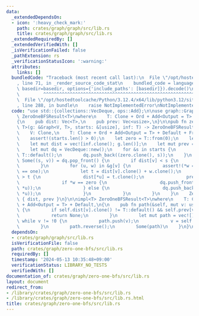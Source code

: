 ```yaml
---
data:
  _extendedDependsOn:
  - icon: ':heavy_check_mark:'
    path: crates/graph/graph/src/lib.rs
    title: crates/graph/graph/src/lib.rs
  _extendedRequiredBy: []
  _extendedVerifiedWith: []
  _isVerificationFailed: false
  _pathExtension: rs
  _verificationStatusIcon: ':warning:'
  attributes:
    links: []
  bundledCode: "Traceback (most recent call last):\n  File \"/opt/hostedtoolcache/Python/3.12.4/x64/lib/python3.12/site-packages/onlinejudge_verify/documentation/build.py\"\
    , line 71, in _render_source_code_stat\n    bundled_code = language.bundle(stat.path,\
    \ basedir=basedir, options={'include_paths': [basedir]}).decode()\n          \
    \         ^^^^^^^^^^^^^^^^^^^^^^^^^^^^^^^^^^^^^^^^^^^^^^^^^^^^^^^^^^^^^^^^^^^^^^^^^^^^^^^^^\n\
    \  File \"/opt/hostedtoolcache/Python/3.12.4/x64/lib/python3.12/site-packages/onlinejudge_verify/languages/rust.py\"\
    , line 288, in bundle\n    raise NotImplementedError\nNotImplementedError\n"
  code: "use std::{collections::VecDeque, ops::Add};\n\nuse graph::Graph;\n\npub struct\
    \ ZeroOneBFSResult<T>\nwhere\n    T: Clone + Ord + Add<Output = T> + Default,\n\
    {\n    pub dist: Vec<T>,\n    pub prev: Vec<usize>,\n}\n\npub fn zero_one_bfs<V,\
    \ T>(g: &Graph<V, T>, starts: &[usize], inf: T) -> ZeroOneBFSResult<T>\nwhere\n\
    \    V: Clone,\n    T: Clone + Ord + Add<Output = T> + Default + From<u8>,\n{\n\
    \    assert!(starts.len() > 0);\n    let zero = T::from(0);\n    let one = T::from(1);\n\
    \    let mut dist = vec![inf.clone(); g.len()];\n    let mut prev = vec![!0; g.len()];\n\
    \    let mut dq = VecDeque::new();\n    for &s in starts {\n        dist[s] =\
    \ T::default();\n        dq.push_back((zero.clone(), s));\n    }\n    while let\
    \ Some((s, v)) = dq.pop_front() {\n        if dist[v] < s {\n            continue;\n\
    \        }\n        for (u, w) in &g[v] {\n            assert!(*w == zero || *w\
    \ == one);\n            let t = dist[v].clone() + w.clone();\n            if dist[*u]\
    \ > t {\n                dist[*u] = t.clone();\n                prev[*u] = v;\n\
    \                if *w == zero {\n                    dq.push_front((t.clone(),\
    \ *u));\n                } else {\n                    dq.push_back((t.clone(),\
    \ *u));\n                }\n            }\n        }\n    }\n    ZeroOneBFSResult\
    \ { dist, prev }\n}\n\nimpl<T> ZeroOneBFSResult<T>\nwhere\n    T: Clone + Ord\
    \ + Add<Output = T> + Default,\n{\n    pub fn path(&self, mut v: usize) -> Option<Vec<usize>>\
    \ {\n        if self.dist[v].clone() != T::default() && self.prev[v] == !0 {\n\
    \            return None;\n        }\n        let mut path = vec![];\n       \
    \ while v != !0 {\n            path.push(v);\n            v = self.prev[v];\n\
    \        }\n        path.reverse();\n        Some(path)\n    }\n}\n"
  dependsOn:
  - crates/graph/graph/src/lib.rs
  isVerificationFile: false
  path: crates/graph/zero-one-bfs/src/lib.rs
  requiredBy: []
  timestamp: '2024-05-13 10:35:48+09:00'
  verificationStatus: LIBRARY_NO_TESTS
  verifiedWith: []
documentation_of: crates/graph/zero-one-bfs/src/lib.rs
layout: document
redirect_from:
- /library/crates/graph/zero-one-bfs/src/lib.rs
- /library/crates/graph/zero-one-bfs/src/lib.rs.html
title: crates/graph/zero-one-bfs/src/lib.rs
---
```


